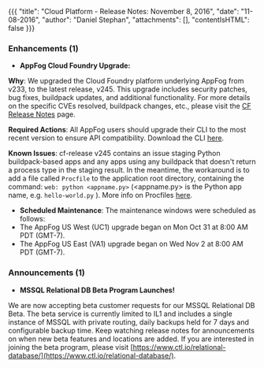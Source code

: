 {{{
"title": "Cloud Platform - Release Notes: November 8, 2016",
"date": "11-08-2016",
"author": "Daniel Stephan",
"attachments": [],
"contentIsHTML": false
}}}


### Enhancements (1)

* __AppFog Cloud Foundry Upgrade:__

__Why__: We upgraded the Cloud Foundry platform underlying AppFog from v233, to the latest release, v245. This upgrade includes security patches, bug fixes, buildpack updates, and additional functionality. For more details on the specific CVEs resolved, buildpack changes, etc., please visit the [CF Release Notes](https://github.com/cloudfoundry/cf-release/releases) page.

__Required Actions__: All AppFog users should upgrade their CLI to the most recent version to ensure API compatibility. Download the CLI [here](https://github.com/cloudfoundry/cli).

__Known Issues__: cf-release v245 contains an issue staging Python buildpack-based apps and any apps using any buildpack that doesn't return a process type in the staging result. In the meantime, the workaround is to add a file called `Procfile` to the application root directory, containing the command: `web: python <appname.py>` (<appname.py> is the Python app name, e.g. `hello-world.py` ). More info on Procfiles [here](https://docs.cloudfoundry.org/buildpacks/prod-server.html#procfile).

- __Scheduled Maintenance__: The maintenance windows were scheduled as follows:
- The AppFog US West (UC1) upgrade began on Mon Oct 31 at 8:00 AM PDT (GMT-7). 
- The AppFog US East (VA1) upgrade began on Wed Nov 2 at 8:00 AM PDT (GMT-7).


### Announcements (1)

* __MSSQL Relational DB Beta Program Launches!__

We are now accepting beta customer requests for our MSSQL Relational DB Beta.  The beta service is currently limited to IL1 and includes a single instance of MSSQL with private routing, daily backups held for 7 days and configurable backup time.  Keep watching release notes for announcements on when new beta features and locations are added.  If you are interested in joining the beta program, please visit [https://www.ctl.io/relational-database/](https://www.ctl.io/relational-database/).
